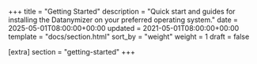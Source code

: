 +++
title = "Getting Started"
description = "Quick start and guides for installing the Datanymizer on your preferred operating system."
date = 2025-05-01T08:00:00+00:00
updated = 2021-05-01T08:00:00+00:00
template = "docs/section.html"
sort_by = "weight"
weight = 1
draft = false

[extra]
section = "getting-started"
+++
